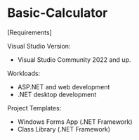 # Basic-Calculator
[Requirements]

Visual Studio Version:
- Visual Studio Community 2022 and up.

Workloads:
- ASP.NET and web development
- .NET desktop development

Project Templates: 
- Windows Forms App (.NET Framework)
- Class Library (.NET Framework)
